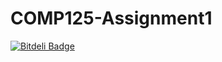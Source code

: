 # COMP125-Assignment1

[![Bitdeli Badge](https://d2weczhvl823v0.cloudfront.net/MeerZaheen/comp125-assignment1/trend.png)](https://bitdeli.com/free "Bitdeli Badge")
